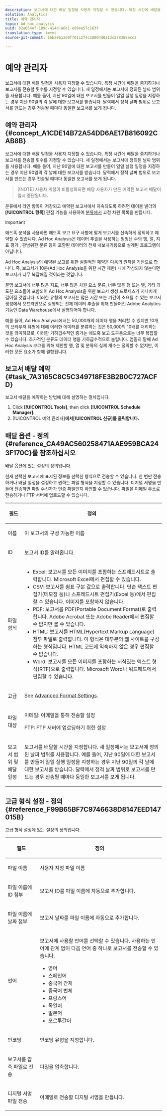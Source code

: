 ```yaml
---
description: 보고서에 대한 배달 일정을 사용자 지정할 수 있습니다. 특정 시간에 배달을 중지하거나 보고서를 전송할 횟수를 지정할 수 있습니다. 새 일정에서는 보고서에 정의된 날짜 범위를 사용합니다. 예를 들어, 지난 90일에 대한 보고서를 만들어 일일 실행 일정을 지정하는 경우 지난 90일의 각 날에 대한 보고서를 받습니다. 달력에서 정적 날짜 범위로 보고서를 만드는 경우 전송될 때마다 동일한 보고서를 보게 됩니다.
solution: Analytics
title: 예약 관리자
topic: Ad hoc analysis
uuid: 82a054ef-109d-414d-a6e1-e09ee57c163f
translation-type: tm+mt
source-git-commit: 16ba0b12e0f70112f4c10804d0a13c278388ecc2

---
```



# 예약 관리자

보고서에 대한 배달 일정을 사용자 지정할 수 있습니다. 특정 시간에 배달을 중지하거나 보고서를 전송할 횟수를 지정할 수 있습니다. 새 일정에서는 보고서에 정의된 날짜 범위를 사용합니다. 예를 들어, 지난 90일에 대한 보고서를 만들어 일일 실행 일정을 지정하는 경우 지난 90일의 각 날에 대한 보고서를 받습니다. 달력에서 정적 날짜 범위로 보고서를 만드는 경우 전송될 때마다 동일한 보고서를 보게 됩니다.

## 예약 관리자 {#concept_A1CDE14B72A54DD6AE17B816092CAB8B}

보고서에 대한 배달 일정을 사용자 지정할 수 있습니다. 특정 시간에 배달을 중지하거나 보고서를 전송할 횟수를 지정할 수 있습니다. 새 일정에서는 보고서에 정의된 날짜 범위를 사용합니다. 예를 들어, 지난 90일에 대한 보고서를 만들어 일일 실행 일정을 지정하는 경우 지난 90일의 각 날에 대한 보고서를 받습니다. 달력에서 정적 날짜 범위로 보고서를 만드는 경우 전송될 때마다 동일한 보고서를 보게 됩니다.

> [!NOTE] 사용자 계정이 비활성화되면 해당 사용자가 만든 예약된 보고서 배달이 일시 중단됩니다.

분류에서 라인 항목이 저장되고 예약된 보고서에서 지속되도록 하려면 테이블 빌더의 **[!UICONTROL 항목]** 편집 기능을 사용하여 [분류에서](/help/analyze/ad-hoc-analysis/c-tablebuilder.md) 고정 차원 목록을 만듭니다.

>[!IMPORTANT]
>
>애드혹 분석을 사용하면 애드혹 보고 요구 사항에 맞게 보고서를 신속하게 정의하고 예약할 수 있습니다. Ad Hoc Analysis은 데이터 추출을 사용하는 엄청난 수의 행, 열, 지표 평가 , 광범위한 분류 등이 포함된 데이터의 전체 내보내기용으로 설계된 프로그램이 아닙니다.
>
>Ad Hoc Analysis의 예약된 보고를 위한 실질적인 제약은 다음의 원칙을 기반으로 합니다. 즉, 보고서가 10분(Ad Hoc Analysis을 위한 시간 제한) 내에 작성되지 않는다면 보고서가 너무 복잡해질 것이라는 것입니다.
>
>분명 보고서에 너무 많은 지표, 너무 많은 차원 요소 분류, 너무 많은 행 또는 열, 기타 과도한 요소들이 포함되어 Ad Hoc Analysis을 위한 보고서 생성 프로세스가 지나치게 길어질 것입니다. 이러한 유형의 보고서는 많은 시간 또는 기간이 소요될 수 있는 보고서 생성에서 오프라인으로 실행되는 전체 데이터 추출을 위해 만들어진 Adobe Analytics 기능인 Data Warehouse에서 실행되어야 합니다.
>
>예를 들어, Ad Hoc Analysis에서는 50,000개의 데이터 행을 처리할 수 있지만 10개의 브라우저 유형에 대해 이러한 데이터를 분류하는 것은 50,000의 10배를 처리하는 것을 의미하므로, 이러한 기하급수적인 증가는 애드혹 보고 도구용으로는 너무 복잡할 수 있습니다. 추가적인 분류도 데이터 행을 기하급수적으로 늘립니다. 엄밀히 말해 Ad Hoc Analysis 보고를 위해 제한할 행, 열 및 분류의 실제 개수는 정의할 수 없지만, 이러한 모든 요소가 함께 결합됩니다.

## 보고서 배달 예약 {#task_7A3165C8C5C349718FE3B2B0C727ACFD}

보고서 배달을 예약하는 방법에 대해 설명하는 절차입니다.

<!-- 

t_schedule_delivery.xml

 -->

1. Click **[!UICONTROL Tools]**, then click **[!UICONTROL Schedule Manager]**.
1. [!UICONTROL 예약 관리자]**에서[!UICONTROL 신규]를 클릭합니다.**

## 배달 옵션 - 정의{#reference_CA49AC560258471AAE959BCA243F170C}를 참조하십시오 

배달 옵션에 있는 설정의 정의입니다.

<!-- 

r_delivery_options.xml

 -->

현재 선택한 보고서에 표시된 정보를 선택한 형식으로 전송할 수 있습니다. 한 번만 전송하거나 배달 일정을 설정하고 원하는 파일 형식을 지정할 수 있습니다. 디지털 서명을 만들어 전송하면 파일 수신자가 인증 파일인지 확인할 수 있습니다. 파일을 이메일 주소로 전송하거나 FTP 서버에 업로드할 수 있습니다.

<table id="table_C18A0F1C9E214EB585A29801BA2400F8"> 
 <thead> 
  <tr> 
   <th colname="col1" class="entry"> <p>필드 </p> </th> 
   <th colname="col2" class="entry"> <p>정의 </p> </th> 
  </tr> 
 </thead>
 <tbody> 
  <tr> 
   <td colname="col1"> <p> 이름  </p> </td> 
   <td colname="col2"> <p> 이 보고서의 구성 가능한 이름 </p> </td> 
  </tr> 
  <tr> 
   <td colname="col1"> <p>ID </p> </td> 
   <td colname="col2"> <p>보고서 ID를 알려줍니다. </p> </td> 
  </tr> 
  <tr> 
   <td colname="col1"> <p> 파일 형식 </p> </td> 
   <td colname="col2"> 
    <ul id="ul_711C2D9B216C48359F7B42521D927872"> 
     <li id="li_36E8DEFDA1B84890A4204A6DFF4E0267">Excel: 보고서를 모든 이미지를 포함하는 스프레드시트로 출력합니다. Microsoft Excel에서 편집할 수 있습니다. </li> 
     <li id="li_C918FA3AE8194BD2B59E554DAC7CBBE2">CSV: 보고서를 쉼표 구분 값으로 출력합니다. 단순 텍스트 편집기(메모장 등)나 스프레드시트 편집기(Excel 등)에서 편집할 수 있습니다. 이미지를 포함하지 않습니다. </li> 
     <li id="li_B7C8C098C5264B349C21077A0DEFE059">PDF: 보고서를 PDF(Portable Document Format)로 출력합니다. Adobe Acrobat 또는 Adobe Reader에서 편집할 수 없지만 볼 수 있습니다. </li> 
     <li id="li_B1183DB25DE34B689FBD0E5B44691F49">HTML: 보고서를 HTML(Hypertext Markup Language) 첨부 파일로 출력합니다. 이 형식은 대부분의 웹 사이트를 구성하는 형식입니다. HTML 코드에 익숙하지 않은 경우 편집할 수 없습니다. </li> 
     <li id="li_5ED5F1862AB1490A9FF5695FF9F52C5E">Word: 보고서를 모든 이미지를 포함하는 서식있는 텍스트 형식(RTF)으로 출력합니다. Microsoft Word나 워드패드에서 편집할 수 있습니다. </li> 
    </ul> </td> 
  </tr> 
  <tr> 
   <td colname="col1"> <p> 고급 </p> </td> 
   <td colname="col2"> <p> See <a href="/help/analyze/ad-hoc-analysis/c-schedule.md"   > Advanced Format Settings</a>. </p> </td> 
  </tr> 
  <tr> 
   <td colname="col1"> <p>파일 대상 </p> </td> 
   <td colname="col2"> <p>이메일: 이메일을 통해 전송할 설정 </p> <p>FTP: FTP 서버에 업로딩하기 위한 설정 </p> </td> 
  </tr> 
  <tr> 
   <td colname="col1"> <p>보고서 범위 및 배달 일정 </p> </td> 
   <td colname="col2"> <p>보고서를 배달할 시간을 지정합니다. 새 일정에서는 보고서에 정의된 날짜 범위를 사용합니다. 예를 들어, 지난 90일에 대한 보고서를 만들어 일일 실행 일정을 지정하는 경우 지난 90일의 각 날에 대한 보고서를 받습니다. 달력에서 정적 날짜 범위로 보고서를 만드는 경우 전송될 때마다 동일한 보고서를 보게 됩니다. </p> </td> 
  </tr> 
 </tbody> 
</table>

## 고급 형식 설정 - 정의 {#reference_F99B65BF7C9746638D8147EED147015B}

고급 형식 설정에 있는 설정의 정의입니다.

<!-- 

r_advanced_format_settings_dsc.xml

 -->

<table id="table_CD0888E8390745F4B83DF6AC69CB0854"> 
 <thead> 
  <tr> 
   <th colname="col1" class="entry"> <p>필드 </p> </th> 
   <th colname="col2" class="entry"> <p>정의 </p> </th> 
  </tr> 
 </thead>
 <tbody> 
  <tr> 
   <td colname="col1"> <p>파일 이름 </p> </td> 
   <td colname="col2"> <p>사용자 지정 파일 이름 </p> </td> 
  </tr> 
  <tr> 
   <td colname="col1"> <p>파일 이름에 ID 첨부 </p> </td> 
   <td colname="col2"> <p>보고서 ID를 파일 이름에 자동으로 추가합니다. </p> </td> 
  </tr> 
  <tr> 
   <td colname="col1"> <p> 파일 이름에 날짜 첨부 </p> </td> 
   <td colname="col2"> <p> 보고서 날짜를 파일 이름에 자동으로 추가합니다. </p> </td> 
  </tr> 
  <tr> 
   <td colname="col1"> <p>언어 </p> </td> 
   <td colname="col2"> <p> 보고서에 사용할 언어를 선택할 수 있습니다. 사용하는 언어에 관계 없이 다음 언어 중 하나로 보고서를 전송할 수 있습니다. </p> 
    <ul id="ul_BD3D331B0D6146F79A6D254136E43920"> 
     <li id="li_0EE6A371B1BB4627BD3F64BD0EF07E44">영어 </li> 
     <li id="li_5EF76261928543FDB36D99E4C89DE994">스페인어 </li> 
     <li id="li_FABF47E8CD64486BA1567E02460422C5">중국어 간체 </li> 
     <li id="li_8A6BC2DE92DB47DA9397B8931D8DCC6E">중국어 번체 </li> 
     <li id="li_EDA24D700BE040E8B839B82E31DABC28">프랑스어 </li> 
     <li id="li_A8D41DCCC91542BB8D0A522EC99575E8">독일어 </li> 
     <li id="li_E9F73C93C94A46B78BCE85A7261CEDD4">일본어 </li> 
     <li id="li_699B97050AA54D818659C191F4594E4E">포르투갈어 </li> 
    </ul> </td> 
  </tr> 
  <tr> 
   <td colname="col1"> <p>인코딩 </p> </td> 
   <td colname="col2"> <p>인코딩 유형을 지정합니다. </p> </td> 
  </tr> 
  <tr> 
   <td colname="col1"> <p> 보고서를 압축 파일로 전송 </p> </td> 
   <td colname="col2"> <p> 파일을 압축합니다. </p> </td> 
  </tr> 
  <tr> 
   <td colname="col1"> <p>디지털 서명 파일 전송 </p> </td> 
   <td colname="col2"> <p>이메일로 전송할 디지털 서명을 만듭니다. </p> </td> 
  </tr> 
 </tbody> 
</table>

